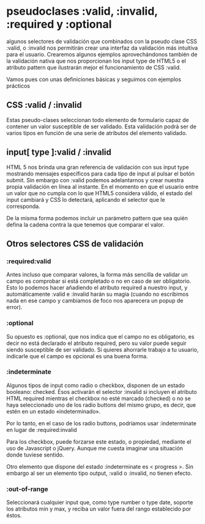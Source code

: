 # pseudoclases :valid, :invalid, :required y :optional

algunos selectores de validación que combinados con la pseudo clase CSS :valid, o :invalid nos permitirán crear una 
interfaz da validación más intuitiva para el usuario. Crearemos algunos ejemplos aprovechándonos también de la validación 
nativa que nos proporcionan los input type de HTML5 o el atributo pattern que ilustrarán mejor el funcionamiento de CSS :valid.

Vamos pues con unas definiciones básicas y seguimos con ejemplos prácticos

## CSS :valid / :invalid

Estas pseudo-clases seleccionan todo elemento de formulario capaz de contener un valor susceptible de ser validado. Esta validación podrá ser de varios tipos en función de una serie de atributos del elemento validado.

## input[ type ]:valid / :invalid

HTML 5 nos brinda una gran referencia de validación con sus input type mostrando mensajes específicos para cada tipo de input al pulsar el botón submit. Sin embargo con :valid podemos adelantarnos y crear nuestra propia validación en línea al instante. En el momento en que el usuario entre un valor que no cumpla con lo que HTML5 considera válido, el estado del input cambiará y CSS lo detectará, aplicando el selector que le corresponda.

De la misma forma podemos incluir un parámetro pattern que sea quién defina la cadena contra la que tenemos que comparar el valor.

## Otros selectores CSS de validación

### :required:valid

Antes incluso que comparar valores, la forma más sencilla de validar un campo es comprobar si está completado o no en caso 
de ser obligatorio. Esto lo podemos hacer añadiendo el atributo required a nuestro input, y automáticamente :valid e 
:invalid harán su magia (cuando no escribimos nada en ese campo y cambiamos de foco nos aparecera un popup de error).

### :optional
Su opuesto es :optional, que nos indica que el campo no es obligatorio, es decir no está declarado el atributo required, pero su valor puede seguir siendo susceptible de ser validado. Si quieres ahorrarle trabajo a tu usuario, indicarle que el campo es opcional es una buena forma.

### :indeterminate

Algunos tipos de input como radio o checkbox, disponen de un estado booleano: checked. Ésos activarán el selector :invalid si incluyen el atributo HTML required mientras el checkbox no esté marcado (checked)  o no se haya seleccionado uno de los radio buttons del mismo grupo, es decir, que estén en un estado «indeterminado».

Por lo tanto, en el caso de los radio buttons, podríamos usar :indeterminate en lugar de :required:invalid

Para los checkbox, puede forzarse este estado, o propiedad, mediante el uso de Javascript o jQuery. Aunque me cuesta imaginar una situación donde tuviese sentido.

Otro elemento que dispone del estado :indeterminate es < progress >. Sin embargo al ser un elemento tipo output, :valid o :invalid, no tienen efecto.

### :out-of-range

Seleccionará cualquier input que, como type number o type date, soporte los atributos min y max, y reciba un valor fuera del rango establecido por éstos.



